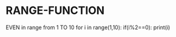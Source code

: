 # RANGE-FUNCTION
EVEN in range from 1 TO 10
for i in range(1,10):
    if(i%2==0):
        print(i)
        
